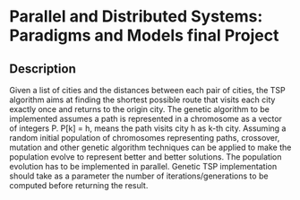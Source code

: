 # Parallel and Distributed Systems: Paradigms and Models final Project

## Description
Given a list of cities and the distances between each pair of cities, the TSP algorithm aims at finding the shortest possible route that visits each city exactly once and returns to the origin city. The genetic
algorithm to be implemented assumes a path is represented in a chromosome as a vector of integers P. P[k] = h, means the path visits city h as k-th city. Assuming a random initial population of chromosomes representing paths, crossover, mutation and other genetic algorithm techniques can be applied to make the population evolve to represent better and better solutions. The population evolution has to be implemented in parallel. Genetic TSP implementation should take as a parameter the number of iterations/generations to be computed before returning the result.
